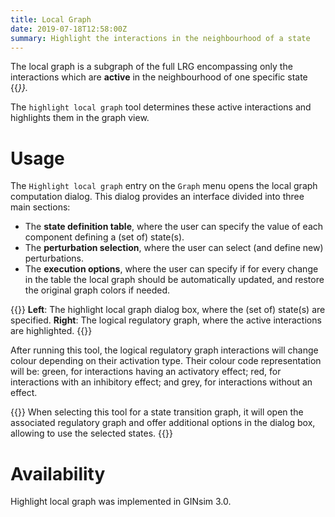 ```yaml
---
title: Local Graph
date: 2019-07-18T12:58:00Z
summary: Highlight the interactions in the neighbourhood of a state
---
```



The local graph is a subgraph of the full LRG encompassing only the interactions
which are **active** in the neighbourhood of one specific state {{<cite Remy2008 >}}.

The ``highlight local graph`` tool determines these active interactions and highlights
them in the graph view.


Usage
=====



The ``Highlight local graph`` entry on the ``Graph`` menu opens the local
graph computation dialog. This dialog provides an interface divided into 
three main sections:

* The **state definition table**, where the user can specify
  the value of each component defining a (set of) state(s).
* The **perturbation selection**, where the user can select
  (and define new) perturbations.
* The **execution options**, where the user can specify if for every
  change in the table the local graph should be automatically updated,
  and restore the original graph colors if needed.

{{<fig src="localgraph.png" title="Example of local graph highlight">}}
**Left**: The highlight local graph dialog box, where the (set of) state(s) are specified.
**Right**: The logical regulatory graph, where the active interactions are highlighted.
{{</fig>}}

After running this tool, the logical regulatory graph interactions will change colour
depending on their activation type. Their colour code representation will be:
green, for interactions having an activatory effect;
red, for interactions with an inhibitory effect;
and grey, for interactions without an effect.

{{<notice note>}}
When selecting this tool for a state transition graph, it will open the
associated regulatory graph and offer additional options in the dialog box,
allowing to use the selected states.
{{</notice>}}


Availability
============

Highlight local graph was implemented in GINsim 3.0.

